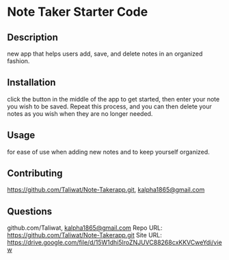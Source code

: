 # Note Taker Starter Code
<!-- Write up quick README showing functionality of app, including ALL links for video etc. as well as screenshot (don't forget this time!) -->


## Description
new app that helps users add, save, and delete notes in an organized fashion.

## Installation
click the button in the middle of the app to get started, then enter your note you wish to be saved.  Repeat this process, and you can then delete your notes as you wish when they are no longer needed.

## Usage
for ease of use when adding new notes and to keep yourself organized.



## Contributing
https://github.com/Taliwat/Note-Takerapp.git, kalpha1865@gmail.com

## Questions
github.com/Taliwat, kalpha1865@gmail.com
Repo URL: https://github.com/Taliwat/Note-Takerapp.git
Site URL: https://drive.google.com/file/d/15W1dhi5lroZNJUVC88268cxKKVCweYdi/view